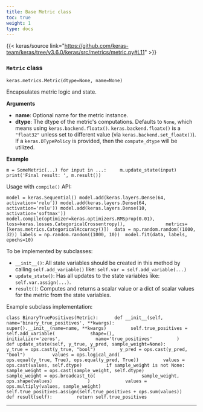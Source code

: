 ```yaml
---
title: Base Metric class
toc: true
weight: 1
type: docs
---
```


{{< keras/source link="https://github.com/keras-team/keras/tree/v3.6.0/keras/src/metrics/metric.py#L11" >}}

### `Metric` class

`keras.metrics.Metric(dtype=None, name=None)`

Encapsulates metric logic and state.

**Arguments**

- **name**: Optional name for the metric instance.
- **dtype**: The dtype of the metric's computations. Defaults to `None`, which means using `keras.backend.floatx()`. `keras.backend.floatx()` is a `"float32"` unless set to different value (via `keras.backend.set_floatx()`). If a `keras.DTypePolicy` is provided, then the `compute_dtype` will be utilized.

**Example**

`m = SomeMetric(...) for input in ...:     m.update_state(input) print('Final result: ', m.result())`

Usage with `compile()` API:

`model = keras.Sequential() model.add(keras.layers.Dense(64, activation='relu')) model.add(keras.layers.Dense(64, activation='relu')) model.add(keras.layers.Dense(10, activation='softmax'))  model.compile(optimizer=keras.optimizers.RMSprop(0.01),               loss=keras.losses.CategoricalCrossentropy(),               metrics=[keras.metrics.CategoricalAccuracy()])  data = np.random.random((1000, 32)) labels = np.random.random((1000, 10))  model.fit(data, labels, epochs=10)`

To be implemented by subclasses:

- `__init__()`: All state variables should be created in this method by calling `self.add_variable()` like: `self.var = self.add_variable(...)`
- `update_state()`: Has all updates to the state variables like: `self.var.assign(...)`.
- `result()`: Computes and returns a scalar value or a dict of scalar values for the metric from the state variables.

Example subclass implementation:

`class BinaryTruePositives(Metric):      def __init__(self, name='binary_true_positives', **kwargs):         super().__init__(name=name, **kwargs)         self.true_positives = self.add_variable(             shape=(),             initializer='zeros',             name='true_positives'         )      def update_state(self, y_true, y_pred, sample_weight=None):         y_true = ops.cast(y_true, "bool")         y_pred = ops.cast(y_pred, "bool")          values = ops.logical_and(             ops.equal(y_true, True), ops.equal(y_pred, True))         values = ops.cast(values, self.dtype)         if sample_weight is not None:             sample_weight = ops.cast(sample_weight, self.dtype)             sample_weight = ops.broadcast_to(                 sample_weight, ops.shape(values)             )             values = ops.multiply(values, sample_weight)         self.true_positives.assign(self.true_positives + ops.sum(values))      def result(self):         return self.true_positives`

---
